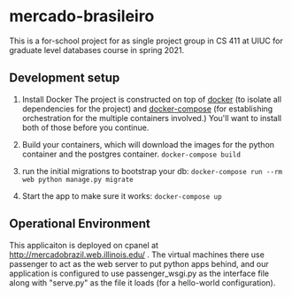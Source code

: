 # mercado-brasileiro

This is a for-school project for as single project group in CS 411 at UIUC for graduate level databases course in spring 2021.

## Development setup

1) Install Docker
The project is constructed on top of [docker](https://docs.docker.com/get-docker/) (to isolate all dependencies 
for the project) and [docker-compose](https://docs.docker.com/compose/install/)
(for establishing orchestration for the multiple containers involved.) You'll want to install both
of those before you continue.

2) Build your containers, which will download the images for the python container and the postgres container.
`docker-compose build`

3) run the initial migrations to bootstrap your db:
`docker-compose run --rm web python manage.py migrate`

4) Start the app to make sure it works: `docker-compose up`

## Operational Environment

This applicaiton is deployed on cpanel at http://mercadobrazil.web.illinois.edu/ .
The virtual machines there use passenger to act as the web server
to put python apps behind, and our application is configured to use
passenger_wsgi.py as the interface file along with "serve.py" as the file
it loads (for a hello-world configuration).